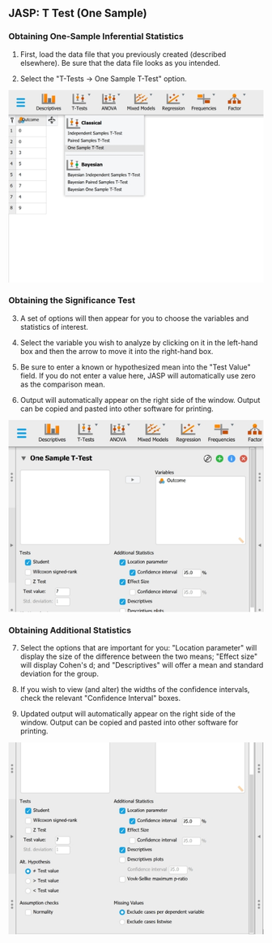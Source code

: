 ## JASP: T Test (One Sample) 

### Obtaining One-Sample Inferential Statistics

1. First, load the data file that you previously created (described elsewhere). Be sure that the data file looks as you intended.

2. Select the "T-Tests → One Sample T-Test" option.

<p align="center"><kbd><img src="onesample1.png"></kbd></p>

### Obtaining the Significance Test

3. A set of options will then appear for you to choose the variables and statistics of interest.

4. Select the variable you wish to analyze by clicking on it in the left-hand box and then the arrow to move it into the right-hand box. 

5. Be sure to enter a known or hypothesized mean into the "Test Value" field. If you do not enter a value here, JASP will automatically use zero as the comparison mean.

6. Output will automatically appear on the right side of the window. Output can be copied and pasted into other software for printing.

<p align="center"><kbd><img src="onesample2.png"></kbd></p>

### Obtaining Additional Statistics

7. Select the options that are important for you: "Location parameter" will display the size of the difference between the two means; "Effect size" will display Cohen's d; and "Descriptives" will offer a mean and standard deviation for the group. 

8. If you wish to view (and alter) the widths of the confidence intervals, check the relevant "Confidence Interval" boxes. 

9. Updated output will automatically appear on the right side of the window. Output can be copied and pasted into other software for printing.

<p align="center"><kbd><img src="onesample3.png"></kbd></p>
